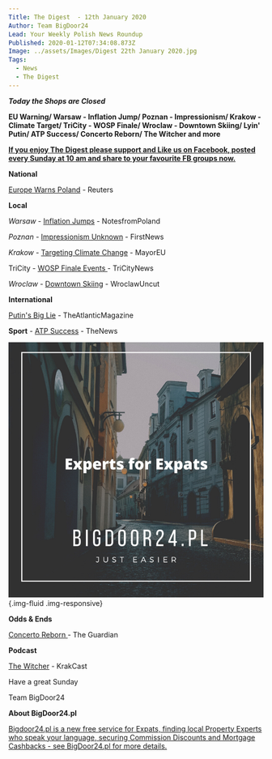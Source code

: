 ```yaml
---
Title: The Digest  - 12th January 2020
Author: Team BigDoor24
Lead: Your Weekly Polish News Roundup
Published: 2020-01-12T07:34:08.873Z
Image: ../assets/Images/Digest 22th January 2020.jpg
Tags:
  - News
  - The Digest
---
```

***Today the Shops are Closed***

**EU Warning/ Warsaw - Inflation Jump/ Poznan - Impressionism/ Krakow - Climate Target/ TriCity - WOSP Finale/ Wroclaw - Downtown Skiing/ Lyin' Putin/ ATP Success/ Concerto Reborn/ The Witcher and more**

**[If you enjoy The Digest please support and Like us on Facebook, posted every Sunday at 10 am and share to your favourite FB groups now.](https://www.facebook.com/bigdoor24/)**

<div class="sharethis-inline-share-buttons"></div>

**National**

[Europe  Warns Poland](https://www.reuters.com/article/us-poland-judiciary-eu/eus-top-judge-warns-poland-over-overhaul-of-judiciary-idUSKBN1Z81VV) - Reuters

**Local**

*Warsaw* - [](https://www.thefirstnews.com/article/jingle-jails-warsaw-cops-issue-festive-mug-shots-in-search-for-crimbo-criminals-9355)[](https://www.reuters.com/article/us-poland-judiciary-toga-march/thousands-protest-against-polands-plan-to-discipline-judges-idUSKBN1ZA0PD)[Inflation Jumps](https://notesfrompoland.com/2020/01/08/polish-inflation-hits-highest-level-since-2012/)  [](https://www.tvn24.pl/tvn24-news-in-english,157,m/warsaw-burst-water-pipe-wreaks-havoc-and-sends-2-to-hospital,992517.html)- NotesfromPoland

*Poznan -* [Impressionism Unknown](https://www.thefirstnews.com/article/exhibition-of-impressionist-prints-opens-in-poznan-9683) - FirstNews

*Krakow*  - [](https://notesfrompoland.com/2019/12/21/polands-oldest-museum-reopens-after-ten-years-of-closure-and-controversy/) [](https://nypost.com/2019/12/14/doj-attorney-tells-auschwitz-museum-i-will-come-after-you/) [Targeting Climate Change](https://www.themayor.eu/en/new-climate-change-unit-operating-in-krakow) - MayorEU

TriCity - [WOSP Finale Events ](https://tricitynews.pl/event/the-28th-grand-finale-of-the-grand-orchestra-of-christmas-charity/)- TriCityNews

*Wroclaw* - [Downtown Skiing](https://wroclawuncut.com/2020/01/07/skiing-simulator-opens-in-wroclaw/)  - WroclawUncut

**International**

[Putin's Big Lie](https://www.theatlantic.com/ideas/archive/2020/01/putin-blames-poland-world-war-ii/604426/) - TheAtlanticMagazine

**Sport** - [ATP Success](https://www.polskieradio.pl/395/7790/Artykul/2432547,Tennis-Poland-beats-Austria-in-ATP-Cup) [](https://www.polskieradio.pl/395/7790/Artykul/2421456,Polish-football-player-to-compete-for-spot-in-NFL)- TheNews

![](./assets/Images/expertsexpats-fb-advert.png){.img-fluid .img-responsive}

**Odds & Ends**

[Concerto Reborn](https://www.theguardian.com/world/2020/jan/01/polish-composer-ludomir-rozycki-lost-wartime-concerto-brought-back-to-life)[ ](https://notesfrompoland.com/2019/12/19/new-year-new-prices-as-poland-faces-growing-inflation/)- The Guardian

**Podcast**

[The Witcher](https://www.krakcast.pl/e/krakcast-weekend-%e2%80%93-the-witcher/) - KrakCast

Have a great Sunday 

Team BigDoor24

**About BigDoor24.pl**

[Bigdoor24.pl is a new free service for Expats, finding local Property Experts who speak your language, securing Commission Discounts and Mortgage Cashbacks - see BigDoor24.pl for more details.](https://bigdoor24.pl/)
